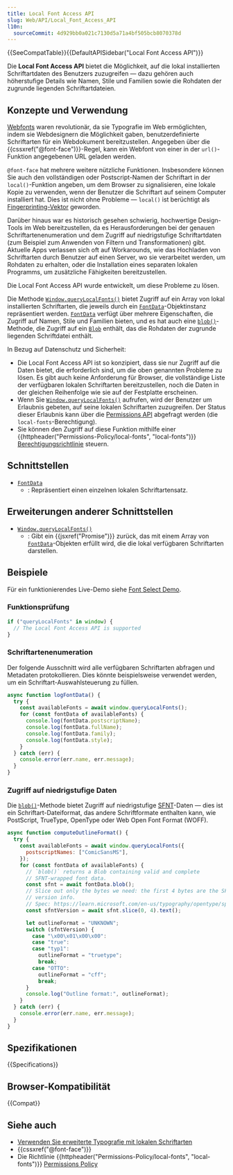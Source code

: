 ```yaml
---
title: Local Font Access API
slug: Web/API/Local_Font_Access_API
l10n:
  sourceCommit: 4d929bb0a021c7130d5a71a4bf505bcb8070378d
---
```


{{SeeCompatTable}}{{DefaultAPISidebar("Local Font Access API")}}

Die **Local Font Access API** bietet die Möglichkeit, auf die lokal installierten Schriftartdaten des Benutzers zuzugreifen — dazu gehören auch höherstufige Details wie Namen, Stile und Familien sowie die Rohdaten der zugrunde liegenden Schriftartdateien.

## Konzepte und Verwendung

[Webfonts](/de/docs/Learn_web_development/Core/Text_styling/Web_fonts) waren revolutionär, da sie Typografie im Web ermöglichten, indem sie Webdesignern die Möglichkeit gaben, benutzerdefinierte Schriftarten für ein Webdokument bereitzustellen. Angegeben über die {{cssxref("@font-face")}}-Regel, kann ein Webfont von einer in der `url()`-Funktion angegebenen URL geladen werden.

`@font-face` hat mehrere weitere nützliche Funktionen. Insbesondere können Sie auch den vollständigen oder Postscript-Namen der Schriftart in der `local()`-Funktion angeben, um dem Browser zu signalisieren, eine lokale Kopie zu verwenden, wenn der Benutzer die Schriftart auf seinem Computer installiert hat. Dies ist nicht ohne Probleme — `local()` ist berüchtigt als [Fingerprinting-Vektor](https://developer.chrome.com/docs/capabilities/web-apis/local-fonts#local_fonts_as_fingerprint_vector) geworden.

Darüber hinaus war es historisch gesehen schwierig, hochwertige Design-Tools im Web bereitzustellen, da es Herausforderungen bei der genauen Schriftartenenumeration und dem Zugriff auf niedrigstufige Schriftartdaten (zum Beispiel zum Anwenden von Filtern und Transformationen) gibt. Aktuelle Apps verlassen sich oft auf Workarounds, wie das Hochladen von Schriftarten durch Benutzer auf einen Server, wo sie verarbeitet werden, um Rohdaten zu erhalten, oder die Installation eines separaten lokalen Programms, um zusätzliche Fähigkeiten bereitzustellen.

Die Local Font Access API wurde entwickelt, um diese Probleme zu lösen.

Die Methode [`Window.queryLocalFonts()`](/de/docs/Web/API/Window/queryLocalFonts) bietet Zugriff auf ein Array von lokal installierten Schriftarten, die jeweils durch ein [`FontData`](/de/docs/Web/API/FontData)-Objektinstanz repräsentiert werden. [`FontData`](/de/docs/Web/API/FontData) verfügt über mehrere Eigenschaften, die Zugriff auf Namen, Stile und Familien bieten, und es hat auch eine [`blob()`](/de/docs/Web/API/FontData/blob)-Methode, die Zugriff auf ein [`Blob`](/de/docs/Web/API/Blob) enthält, das die Rohdaten der zugrunde liegenden Schriftdatei enthält.

In Bezug auf Datenschutz und Sicherheit:

- Die Local Font Access API ist so konzipiert, dass sie nur Zugriff auf die Daten bietet, die erforderlich sind, um die oben genannten Probleme zu lösen. Es gibt auch keine Anforderung für Browser, die vollständige Liste der verfügbaren lokalen Schriftarten bereitzustellen, noch die Daten in der gleichen Reihenfolge wie sie auf der Festplatte erscheinen.
- Wenn Sie [`Window.queryLocalFonts()`](/de/docs/Web/API/Window/queryLocalFonts) aufrufen, wird der Benutzer um Erlaubnis gebeten, auf seine lokalen Schriftarten zuzugreifen. Der Status dieser Erlaubnis kann über die [Permissions API](/de/docs/Web/API/Permissions_API) abgefragt werden (die `local-fonts`-Berechtigung).
- Sie können den Zugriff auf diese Funktion mithilfe einer {{httpheader("Permissions-Policy/local-fonts", "local-fonts")}} [Berechtigungsrichtlinie](/de/docs/Web/HTTP/Guides/Permissions_Policy) steuern.

## Schnittstellen

- [`FontData`](/de/docs/Web/API/FontData)
  - : Repräsentiert einen einzelnen lokalen Schriftartensatz.

## Erweiterungen anderer Schnittstellen

- [`Window.queryLocalFonts()`](/de/docs/Web/API/Window/queryLocalFonts)
  - : Gibt ein {{jsxref("Promise")}} zurück, das mit einem Array von [`FontData`](/de/docs/Web/API/FontData)-Objekten erfüllt wird, die die lokal verfügbaren Schriftarten darstellen.

## Beispiele

Für ein funktionierendes Live-Demo siehe [Font Select Demo](https://local-font-access.glitch.me/demo/).

### Funktionsprüfung

```js
if ("queryLocalFonts" in window) {
  // The Local Font Access API is supported
}
```

### Schriftartenenumeration

Der folgende Ausschnitt wird alle verfügbaren Schriftarten abfragen und Metadaten protokollieren. Dies könnte beispielsweise verwendet werden, um ein Schriftart-Auswahlsteuerung zu füllen.

```js
async function logFontData() {
  try {
    const availableFonts = await window.queryLocalFonts();
    for (const fontData of availableFonts) {
      console.log(fontData.postscriptName);
      console.log(fontData.fullName);
      console.log(fontData.family);
      console.log(fontData.style);
    }
  } catch (err) {
    console.error(err.name, err.message);
  }
}
```

### Zugriff auf niedrigstufige Daten

Die [`blob()`](/de/docs/Web/API/FontData/blob)-Methode bietet Zugriff auf niedrigstufige [SFNT](https://en.wikipedia.org/wiki/SFNT)-Daten — dies ist ein Schriftart-Dateiformat, das andere Schriftformate enthalten kann, wie PostScript, TrueType, OpenType oder Web Open Font Format (WOFF).

```js
async function computeOutlineFormat() {
  try {
    const availableFonts = await window.queryLocalFonts({
      postscriptNames: ["ComicSansMS"],
    });
    for (const fontData of availableFonts) {
      // `blob()` returns a Blob containing valid and complete
      // SFNT-wrapped font data.
      const sfnt = await fontData.blob();
      // Slice out only the bytes we need: the first 4 bytes are the SFNT
      // version info.
      // Spec: https://learn.microsoft.com/en-us/typography/opentype/spec/otff#organization-of-an-opentype-font
      const sfntVersion = await sfnt.slice(0, 4).text();

      let outlineFormat = "UNKNOWN";
      switch (sfntVersion) {
        case "\x00\x01\x00\x00":
        case "true":
        case "typ1":
          outlineFormat = "truetype";
          break;
        case "OTTO":
          outlineFormat = "cff";
          break;
      }
      console.log("Outline format:", outlineFormat);
    }
  } catch (err) {
    console.error(err.name, err.message);
  }
}
```

## Spezifikationen

{{Specifications}}

## Browser-Kompatibilität

{{Compat}}

## Siehe auch

- [Verwenden Sie erweiterte Typografie mit lokalen Schriftarten](https://developer.chrome.com/docs/capabilities/web-apis/local-fonts)
- {{cssxref("@font-face")}}
- Die Richtlinie {{httpheader("Permissions-Policy/local-fonts", "local-fonts")}} [Permissions Policy](/de/docs/Web/HTTP/Guides/Permissions_Policy)
